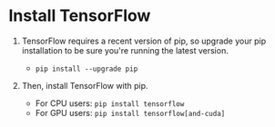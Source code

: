 # Install TensorFlow
1. TensorFlow requires a recent version of pip, so upgrade your pip installation to be sure you're running the latest version.
    * `pip install --upgrade pip`

2. Then, install TensorFlow with pip.
    * For CPU users: `pip install tensorflow`
    * For GPU users: `pip install tensorflow[and-cuda]`